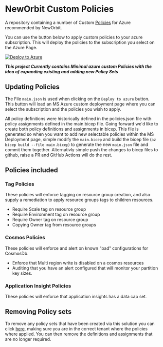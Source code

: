 # NewOrbit Custom Policies

A repository containing a number of Custom [Policies](https://learn.microsoft.com/en-us/azure/governance/policy/overview) for Azure recommended by NewOrbit.

You can use the button below to apply custom policies to your azure subscription. This will deploy the policies to the subscription you select on the Azure Page.

[![Deploy to Azure](https://aka.ms/deploytoazurebutton)](https://portal.azure.com/#create/Microsoft.Template/uri/https%3A%2F%2Fraw.githubusercontent.com%2FNewOrbit%2FCustomPolicies%2Fmain%2main.json)

**_This project Currently contains Minimal azure custom Policies with the idea of expanding existing and adding new Policy Sets_**

## Updating Policies

The File `main.json` is used when clicking on the `Deploy to azure` button.
This button will load an MS Azure custom deployment page where you can select the subscription and the policies you wish to apply.

All policy definitions were historically defined in the policies.json file with policy assignments defined in the main.bicep file. Going forward we'd like to create both policy definitions and assignments in bicep.
This file is generated so when you want to add new selectable policies within the MS Deployment page, simple modify the `main.bicep` and build the bicep file (`az bicep build --file main.bicep`) to generate the new `main.json` file and commit them together. Alternativly simple push the changes to bicep files to github, raise a PR and GitHub Actions will do the rest.

## Policies included

### Tag Policies

These policies will enforce tagging on resource group creation, and also supply a remediation to apply resource groups tags to children resources.  

- Require Scale tag on resource group
- Require Environment tag on resource group
- Require Owner tag on resource group
- Copying Owner tag from resource groups

### Cosmos Policies

These policies will enforce and alert on known "bad" configurations for CosmosDb.

- Enforce that Multi region write is disabled on a cosmos resources
- Auditing that you have an alert configured that will monitor your partition key sizes.

### Application Insight Policies

These policies will enforce that application insights has a data cap set.

## Removing Policy sets

To remove any policy sets that have been created via this solution you can click [here](https://portal.azure.com/#view/Microsoft_Azure_Policy/PolicyMenuBlade/~/Definitions),
making sure you are in the correct tenant where the policies where applied. You can then remove the definitions and assignments that are no longer required.
